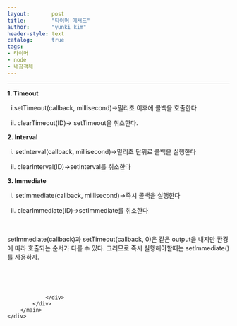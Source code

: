 ```yaml
---
layout:       post
title:        "타이머 메서드"
author:       "yunki kim"
header-style: text
catalog:      true
tags: 
- 타이머
- node
- 내장객체
---
```


<head></head>
<body id="tt-body-page" class="">
<div id="wrap" class="wrap-right">
    <div id="container">
        <main class="main ">
            <div class="area-main">
                <div class="area-view">
                    <div class="article-header"></div>
                    <hr>
                    <div class="article-view">
                        <div class="contents_style">
                            <p><b>1. Timeout</b></p>
<p>&nbsp; i.setTimeout(callback, millisecond)-&gt;밀리초 이후에 콜백을 호출한다</p>
<p>&nbsp; ii. clearTimeout(ID)-&gt; setTimeout을 취소한다.</p>
<p><b>2. Interval</b></p>
<p><b>&nbsp;&nbsp;</b>i. setInterval(callback, millisecond)-&gt;밀리초 단위로 콜백을 실행한다</p>
<p>&nbsp; ii. clearInterval(ID)-&gt;setInterval를 취소한다</p>
<p><b>3. Immediate</b></p>
<p><b>&nbsp;&nbsp;</b>i. setImmediate(callback, millisecond)-&gt;즉시 콜백을 실행한다</p>
<p>&nbsp; ii. clearImmediate(ID)-&gt;setImmediate를 취소한다</p>
<p>&nbsp;</p>
<p>setImmediate(callback)과 setTimeout(callback, 0)은 같은 output을 내지만 환경에 따라 호출되는 순서가 다를 수 있다. 그러므로 즉시 실행해야할때는 setImmediate()를 사용하자.</p>
<p>&nbsp;</p>
                        </div>
                        <br>
                        <div class="tags"></div>
                    </div>
                    
                </div>
            </div>
        </main>
    </div>
</div>


</body>